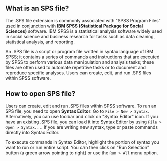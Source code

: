 ## What is an SPS file?

The .SPS file extension is commonly associated with "SPSS Program Files" used in conjunction with **IBM SPSS (Statistical Package for Social Sciences)** software. IBM SPSS is a statistical analysis software widely used in social science and business research for tasks such as data cleaning, statistical analysis, and reporting.

An .SPS file is a script or program file written in syntax language of IBM SPSS; it contains a series of commands and instructions that are executed by SPSS to perform various data manipulation and analysis tasks; these files are often used to automate repetitive tasks or to document and reproduce specific analyses. Users can create, edit, and run .SPS files within SPSS software.

## How to open SPS file?

Users can create, edit and run .SPS files within SPSS software. To run an SPS file, you need to open **Syntax Editor**. Go to `File > New > Syntax`. Alternatively, you can use toolbar and click on "Syntax Editor" icon. If you have an existing .SPS file, you can load it into Syntax Editor by using `File > Open > Syntax...`. If you are writing new syntax, type or paste commands directly into Syntax Editor.

To execute commands in Syntax Editor, highlight the portion of syntax you want to run or run entire script. You can then click on "Run Selection" button (a green arrow pointing to right) or use the `Run > All` menu option.

